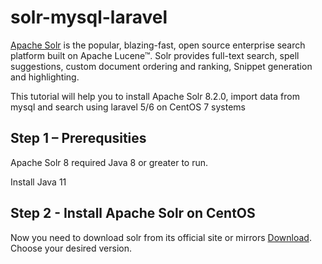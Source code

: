 # solr-mysql-laravel

[Apache Solr](https://lucene.apache.org/solr/) is the popular, blazing-fast, open source enterprise search platform built on Apache Lucene™. Solr provides full-text search, spell suggestions, custom document ordering and ranking, Snippet generation and highlighting. 

This tutorial will help you to install Apache Solr 8.2.0, import data from mysql and search using laravel 5/6 on CentOS 7 systems

## Step 1 – Prerequsities

Apache Solr 8 required Java 8 or greater to run. 

Install Java 11

## Step 2 - Install Apache Solr on CentOS 

Now you need to download solr from its official site or mirrors [Download](https://lucene.apache.org/solr/downloads.html). 
Choose your desired version.



